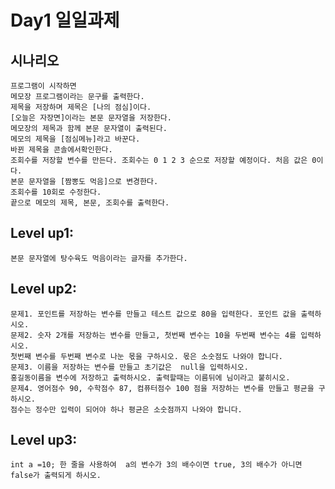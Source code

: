 # Day1 일일과제
## 시나리오
    프로그램이 시작하면  
    메모장 프로그램이라는 문구를 출력한다.  
    제목을 저장하며 제목은 [나의 점심]이다.  
    [오늘은 자장면]이라는 본문 문자열을 저장한다.  
    메모장의 제목과 함께 본문 문자열이 출력된다.  
    메모의 제목을 [점심메뉴]라고 바꾼다.  
    바뀐 제목을 콘솔에서확인한다.  
    조회수를 저장할 변수를 만든다. 조회수는 0 1 2 3 순으로 저장할 예정이다. 처음 값은 0이다.  
    본문 문자열을 [짬뽕도 먹음]으로 변경한다.  
    조회수를 10회로 수정한다.  
    끝으로 메모의 제목, 본문, 조회수를 출력한다.  
## Level up1:  
    본문 문자열에 탕수육도 먹음이라는 글자를 추가한다.  

## Level up2:  
    문제1. 포인트를 저장하는 변수를 만들고 테스트 값으로 80을 입력한다. 포인트 값을 출력하시오.  
    문제2. 숫자 2개를 저장하는 변수를 만들고, 첫번째 변수는 10을 두번째 변수는 4를 입력하시오.  
    첫번째 변수를 두번째 변수로 나눈 몫을 구하시오. 몫은 소숫점도 나와야 합니다.  
    문제3. 이름을 저장하는 변수를 만들고 초기값은  null을 입력하시오.  
    홍길동이름을 변수에 저장하고 출력하시오. 출력할때는 이름뒤에 님이라고 붙히시오.  
    문제4. 영어점수 90, 수학점수 87, 컴퓨터점수 100 점을 저장하는 변수를 만들고 평균을 구하시오. 
    점수는 정수만 입력이 되어야 하나 평균은 소숫점까지 나와야 합니다.

## Level up3:  
    int a =10; 한 줄을 사용하여  a의 변수가 3의 배수이면 true, 3의 배수가 아니면  false가 출력되게 하시오.  
